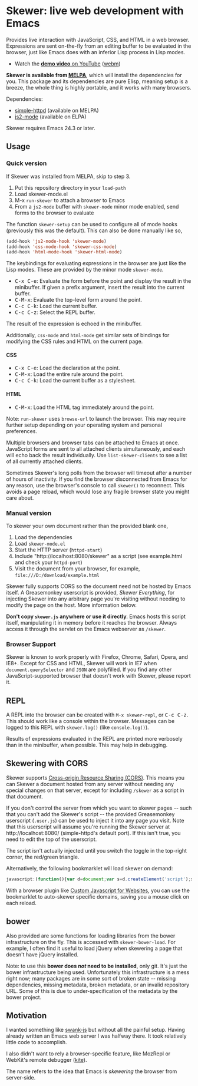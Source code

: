 # Skewer: live web development with Emacs

Provides live interaction with JavaScript, CSS, and HTML in a web
browser. Expressions are sent on-the-fly from an editing buffer to be
evaluated in the browser, just like Emacs does with an inferior Lisp
process in Lisp modes.

* Watch the [**demo video** on YouTube](http://youtu.be/4tyTgyzUJqM)
  ([webm](http://nullprogram.s3.amazonaws.com/skewer/demo.webm))

**Skewer is available from [MELPA][melpa]**, which will install the
dependencies for you. This package and its dependencies are pure
Elisp, meaning setup is a breeze, the whole thing is highly portable,
and it works with many browsers.

Dependencies:

 * [simple-httpd][simple-httpd] (available on MELPA)
 * [js2-mode][js2-mode] (available on ELPA)

Skewer requires Emacs 24.3 or later.

## Usage

### Quick version

If Skewer was installed from MELPA, skip to step 3.

 1. Put this repository directory in your `load-path`
 2. Load skewer-mode.el
 3. M-x `run-skewer` to attach a browser to Emacs
 4. From a `js2-mode` buffer with `skewer-mode` minor mode enabled,
    send forms to the browser to evaluate

The function `skewer-setup` can be used to configure all of mode hooks
(previously this was the default). This can also be done manually like
so,

```el
(add-hook 'js2-mode-hook 'skewer-mode)
(add-hook 'css-mode-hook 'skewer-css-mode)
(add-hook 'html-mode-hook 'skewer-html-mode)
```

The keybindings for evaluating expressions in the browser are just
like the Lisp modes. These are provided by the minor mode
`skewer-mode`.

 * <kbd>C-x C-e</kbd>: Evaluate the form before the point and display
   the result in the minibuffer. If given a prefix argument, insert
   the result into the current buffer.
 * <kbd>C-M-x</kbd>:   Evaluate the top-level form around the point.
 * <kbd>C-c C-k</kbd>: Load the current buffer.
 * <kbd>C-c C-z</kbd>: Select the REPL buffer.

The result of the expression is echoed in the minibuffer.

Additionally, `css-mode` and `html-mode` get similar sets of bindings
for modifying the CSS rules and HTML on the current page.

#### CSS

 * <kbd>C-x C-e</kbd>: Load the declaration at the point.
 * <kbd>C-M-x</kbd>:   Load the entire rule around the point.
 * <kbd>C-c C-k</kbd>: Load the current buffer as a stylesheet.

#### HTML

 * <kbd>C-M-x</kbd>:   Load the HTML tag immediately around the point.

Note: `run-skewer` uses `browse-url` to launch the browser. This may
require further setup depending on your operating system and personal
preferences.

Multiple browsers and browser tabs can be attached to Emacs at once.
JavaScript forms are sent to all attached clients simultaneously, and
each will echo back the result individually. Use `list-skewer-clients`
to see a list of all currently attached clients.

Sometimes Skewer's long polls from the browser will timeout after a
number of hours of inactivity. If you find the browser disconnected
from Emacs for any reason, use the browser's console to call
`skewer()` to reconnect. This avoids a page reload, which would lose
any fragile browser state you might care about.

### Manual version

To skewer your own document rather than the provided blank one,

 1. Load the dependencies
 2. Load `skewer-mode.el`
 3. Start the HTTP server (`httpd-start`)
 4. Include "http://localhost:8080/skewer" as a script
    (see example.html and check your `httpd-port`)
 5. Visit the document from your browser, for example, `file:///D:/download/example.html`
 
Skewer fully supports CORS so the document need not be hosted by Emacs
itself. A Greasemonkey userscript is provided, *Skewer Everything*,
for injecting Skewer into any arbitrary page you're visiting without
needing to modify the page on the host. More information below.

**Don't copy `skewer.js` anywhere or use it directly**. Emacs hosts
this script itself, manipulating it in memory before it reaches the
browser. Always access it through the servlet on the Emacs webserver
as `/skewer`.

### Browser Support

Skewer is known to work properly with Firefox, Chrome, Safari, Opera,
and IE8+. Except for CSS and HTML, Skewer will work in IE7 when
`document.querySelector` and `JSON` are polyfilled. If you find any
other JavaScript-supported browser that doesn't work with Skewer,
please report it.

## REPL

A REPL into the browser can be created with `M-x skewer-repl`, or
<kbd>C-c C-z</kbd>. This should work like a console within the
browser. Messages can be logged to this REPL with `skewer.log()` (like
`console.log()`).

Results of expressions evaluated in the REPL are printed more
verbosely than in the minibuffer, when possible. This may help in
debugging.

## Skewering with CORS

Skewer supports [Cross-origin Resource Sharing (CORS)][cors]. This
means you can Skewer a document hosted from any server without needing
any special changes on that server, except for including `/skewer` as
a script in that document.

If you don't control the server from which you want to skewer pages --
such that you can't add the Skewer's script -- the provided
Greasemonkey userscript (`.user.js`) can be used to inject it into any
page you visit. Note that this userscript will assume you're running
the Skewer server at http://localhost:8080/ (simple-httpd's default
port). If this isn't true, you need to edit the top of the userscript.

The script isn't actually injected until you switch the toggle in the
top-right corner, the red/green triangle.

Alternatively, the following bookmarklet will load skewer on demand:

```js
javascript:(function(){var d=document;var s=d.createElement('script');s.src='http://localhost:8080/skewer';d.body.appendChild(s);})()
```

With a browser plugin like
[Custom Javascript for Websites](https://chrome.google.com/webstore/detail/custom-javascript-for-web/poakhlngfciodnhlhhgnaaelnpjljija?hl=en),
you can use the bookmarklet to auto-skewer specific domains, saving you a
mouse click on each reload.

## bower

Also provided are some functions for loading libraries from the bower
infrastructure on the fly. This is accessed with `skewer-bower-load`.
For example, I often find it useful to load jQuery when skewering a
page that doesn't have jQuery installed.

Note: to use this **bower does *not* need to be installed**, only git.
It's just the bower infrastructure being used. Unfortunately this
infrastructure is a mess right now; many packages are in some sort of
broken state -- missing dependencies, missing metadata, broken
metadata, or an invalid repository URL. Some of this is due to
under-specification of the metadata by the bower project.

## Motivation

I wanted something like [swank-js][swank-js] but without all the
painful setup. Having already written an Emacs web server I was
halfway there. It took relatively little code to accomplish.

I also didn't want to rely a browser-specific feature, like MozRepl or
WebKit's remote debugger ([kite][kite]).

The name refers to the idea that Emacs is *skewering* the browser from
server-side.

[simple-httpd]: https://github.com/skeeto/emacs-http-server
[js2-mode]: https://github.com/mooz/js2-mode
[melpa]: https://melpa.org/
[swank-js]: https://github.com/swank-js/swank-js
[cors]: http://en.wikipedia.org/wiki/Cross-origin_resource_sharing
[kite]: https://github.com/jscheid/kite
